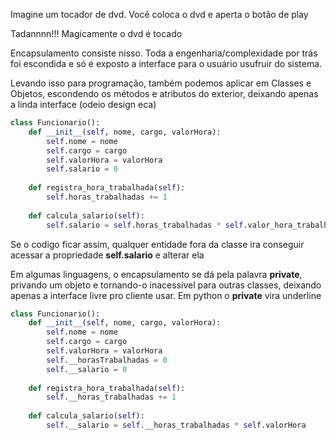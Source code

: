 Imagine um tocador de dvd. Você coloca o dvd e aperta o botão de play

Tadannnn!!! Magicamente o dvd é tocado

Encapsulamento consiste nisso. Toda a engenharia/complexidade por trás foi escondida e só é exposto a interface para o usuário usufruir do sistema.

Levando isso para programação, também podemos aplicar em Classes e Objetos, escondendo os métodos e atributos do exterior, deixando apenas a linda interface (odeio design eca)


```python
class Funcionario():
	def __init__(self, nome, cargo, valorHora):
		self.nome = nome
		self.cargo = cargo
		self.valorHora = valorHora
		self.salario = 0
		
	def registra_hora_trabalhada(self): 
		self.horas_trabalhadas += 1 
		
	def calcula_salario(self): 
		self.salario = self.horas_trabalhadas * self.valor_hora_trabalhada
```

Se o codigo ficar assim, qualquer entidade fora da classe ira conseguir acessar a propriedade **self.salario** e alterar ela

Em algumas linguagens, o encapsulamento se dá pela palavra **private**, privando um objeto e tornando-o inacessivel para outras classes, deixando apenas a interface livre pro cliente usar.
Em python o **private** vira underline


```python
class Funcionario():
	def __init__(self, nome, cargo, valorHora):
		self.nome = nome
		self.cargo = cargo
		self.valorHora = valorHora
		self.__horasTrabalhadas = 0
		self.__salario = 0
		
	def registra_hora_trabalhada(self): 
		self.__horas_trabalhadas += 1 
		
	def calcula_salario(self): 
		self.__salario = self.__horas_trabalhadas * self.valorHora
```